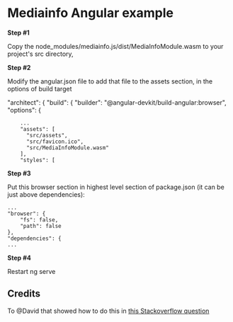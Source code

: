 # Mediainfo Angular example

**Step #1**

Copy the node_modules/mediainfo.js/dist/MediaInfoModule.wasm to your project's src directory,

**Step #2**

Modify the angular.json file to add that file to the assets section, in the options of build target

"architect": {
    "build": {
      "builder": "@angular-devkit/build-angular:browser",
      "options": {
        
        ...
        "assets": [
          "src/assets",
          "src/favicon.ico",
          "src/MediaInfoModule.wasm"
        ],
        "styles": [

**Step #3**

Put this browser section in highest level section of package.json (it can be just above dependencies):

	...
	"browser": {
		"fs": false,
		"path": false
	},
	"dependencies": {
	...

**Step #4**

Restart ng serve

## Credits

To @David that showed how to do this in [this Stackoverflow question](https://stackoverflow.com/questions/63001079/mediainfo-js-integration-in-angular-8)


